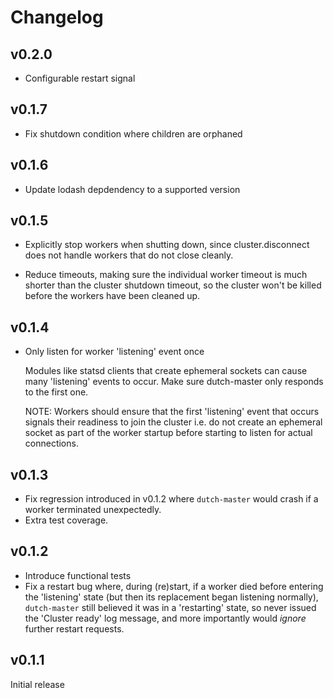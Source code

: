 # Changelog

## v0.2.0

* Configurable restart signal

## v0.1.7

* Fix shutdown condition where children are orphaned

## v0.1.6

* Update lodash depdendency to a supported version

## v0.1.5

* Explicitly stop workers when shutting down, since cluster.disconnect does not handle workers that do not close cleanly.

* Reduce timeouts, making sure the individual worker timeout is much shorter than the cluster shutdown timeout, so the cluster won't be killed before the workers have been cleaned up.

## v0.1.4

* Only listen for worker 'listening' event once

  Modules like statsd clients that create ephemeral sockets
  can cause many 'listening' events to occur. Make sure dutch-master
  only responds to the first one.

  NOTE: Workers should ensure that the first 'listening' event that occurs
  signals their readiness to join the cluster i.e. do not create an
  ephemeral socket as part of the worker startup before starting to
  listen for actual connections.

## v0.1.3

* Fix regression introduced in v0.1.2 where `dutch-master` would crash if a worker terminated unexpectedly.
* Extra test coverage.

## v0.1.2

* Introduce functional tests
* Fix a restart bug where, during (re)start, if a worker died before entering the 'listening' state (but then its replacement began listening normally), `dutch-master` still believed it was in a 'restarting' state, so never issued the 'Cluster ready' log message, and more importantly would *ignore* further restart requests.

## v0.1.1

Initial release
